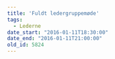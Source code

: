 ```yaml
---
title: 'Fuldt ledergruppemøde'
tags:
  - Lederne
date_start: "2016-01-11T18:30:00"
date_end: "2016-01-11T21:00:00"
old_id: 5824
---
```

